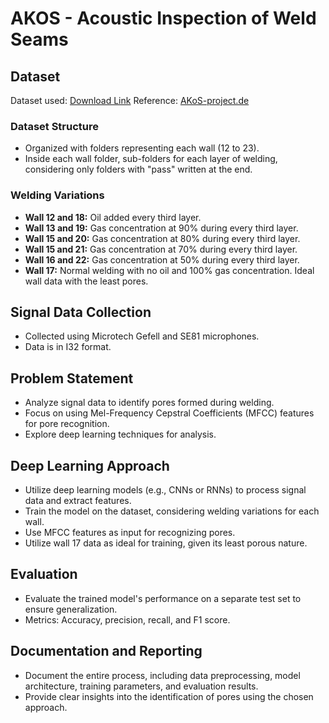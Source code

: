 # AKOS - Acoustic Inspection of Weld Seams

## Dataset
Dataset used: [Download Link](https://nx21454.your-storageshare.de/s/C5SF9GKQpzHRXfT/authenticate/showShare)
Reference: [AKoS-project.de](https://www.akos-projekt.de/index.php/beitraege)

### Dataset Structure
- Organized with folders representing each wall (12 to 23).
- Inside each wall folder, sub-folders for each layer of welding, considering only folders with "pass" written at the end.

### Welding Variations
- **Wall 12 and 18:** Oil added every third layer.
- **Wall 13 and 19:** Gas concentration at 90% during every third layer.
- **Wall 15 and 20:** Gas concentration at 80% during every third layer.
- **Wall 15 and 21:** Gas concentration at 70% during every third layer.
- **Wall 16 and 22:** Gas concentration at 50% during every third layer.
- **Wall 17:** Normal welding with no oil and 100% gas concentration. Ideal wall data with the least pores.

## Signal Data Collection
- Collected using Microtech Gefell and SE81 microphones.
- Data is in I32 format.

## Problem Statement
- Analyze signal data to identify pores formed during welding.
- Focus on using Mel-Frequency Cepstral Coefficients (MFCC) features for pore recognition.
- Explore deep learning techniques for analysis.

## Deep Learning Approach
- Utilize deep learning models (e.g., CNNs or RNNs) to process signal data and extract features.
- Train the model on the dataset, considering welding variations for each wall.
- Use MFCC features as input for recognizing pores.
- Utilize wall 17 data as ideal for training, given its least porous nature.

## Evaluation
- Evaluate the trained model's performance on a separate test set to ensure generalization.
- Metrics: Accuracy, precision, recall, and F1 score.

## Documentation and Reporting
- Document the entire process, including data preprocessing, model architecture, training parameters, and evaluation results.
- Provide clear insights into the identification of pores using the chosen approach.
